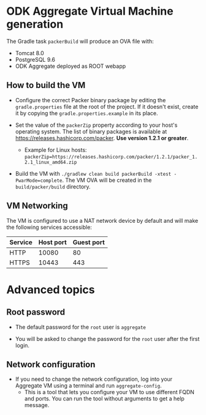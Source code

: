 # ODK Aggregate Virtual Machine generation

The Gradle task `packerBuild` will produce an OVA file with:

- Tomcat 8.0
- PostgreSQL 9.6
- ODK Aggregate deployed as ROOT webapp

## How to build the VM

- Configure the correct Packer binary package by editing the `gradle.properties` file at the root of the project. If it doesn't exist, create it by copying the `gradle.properties.example` in its place.
- Set the value of the `packerZip` property according to your host's operating system. The list of binary packages is available at https://releases.hashicorp.com/packer. **Use version 1.2.1 or greater**. 
  - Example for Linux hosts: `packerZip=https://releases.hashicorp.com/packer/1.2.1/packer_1.2.1_linux_amd64.zip`   
    
- Build the VM with `./gradlew clean build packerBuild -xtest -PwarMode=complete`. The VM OVA will be created in the `build/packer/build` directory.

## VM Networking

The VM is configured to use a NAT network device by default and will make the following services accessible:

| Service | Host port | Guest port |
| --- | --- | --- |
| HTTP | 10080 | 80 |
| HTTPS | 10443 | 443 |

# Advanced topics

## Root password

- The default password for the `root` user is `aggregate`

- You will be asked to change the password for the `root` user after the first login.

## Network configuration

- If you need to change the network configuration, log into your Aggregate VM using a terminal and run `aggregate-config`. 
  - This is a tool that lets you configure your VM to use different FQDN and ports. You can run the tool without arguments to get a help message.
